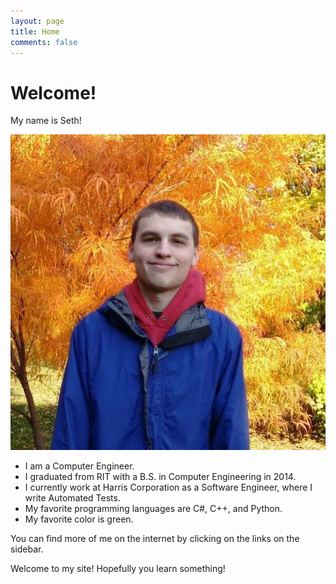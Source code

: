```yaml
---
layout: page
title: Home
comments: false
---
```


# Welcome!

My name is Seth!

![me](/img/me.jpg "Me!")

 * I am a Computer Engineer.
 * I graduated from RIT with a B.S. in Computer Engineering in 2014.
 * I currently work at Harris Corporation as a Software Engineer, where I write Automated Tests.
 * My favorite programming languages are C#, C++, and Python.
 * My favorite color is green.

You can find more of me on the internet by clicking on the links on the sidebar.

Welcome to my site!   Hopefully you learn something!
